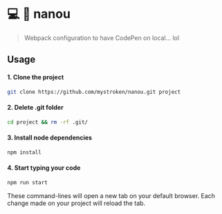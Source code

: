 # :computer: :ghost: nanou
> Webpack configuration to have CodePen on local... lol

## Usage
#### 1. Clone the project
```bash
git clone https://github.com/mystroken/nanou.git project
```
#### 2. Delete .git folder
```bash
cd project && rm -rf .git/
```
#### 3. Install node dependencies
```bash
npm install
```
#### 4. Start typing your code
```bash
npm run start
```

These command-lines will open a new tab on your default browser. Each change made on your project will reload the tab.
